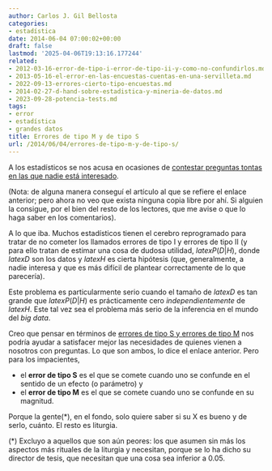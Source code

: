 ```yaml
---
author: Carlos J. Gil Bellosta
categories:
- estadística
date: 2014-06-04 07:00:02+00:00
draft: false
lastmod: '2025-04-06T19:13:16.177244'
related:
- 2012-03-16-error-de-tipo-i-error-de-tipo-ii-y-como-no-confundirlos.md
- 2013-05-16-el-error-en-las-encuestas-cuentas-en-una-servilleta.md
- 2022-09-13-errores-cierto-tipo-encuestas.md
- 2014-02-27-d-hand-sobre-estadistica-y-mineria-de-datos.md
- 2023-09-28-potencia-tests.md
tags:
- error
- estadística
- grandes datos
title: Errores de tipo M y de tipo S
url: /2014/06/04/errores-de-tipo-m-y-de-tipo-s/
---
```


A los estadísticos se nos acusa en ocasiones de [contestar preguntas tontas en las que nadie está interesado](http://wmbriggs.com/blog/?p=5222).

(Nota: de alguna manera conseguí el artículo al que se refiere el enlace anterior; pero ahora no veo que exista ninguna copia libre por ahí. Si alguien la consigue, por el bien del resto de los lectores, que me avise o que lo haga saber en los comentarios).

A lo que iba. Muchos estadísticos tienen el cerebro reprogramado para tratar de no cometer los llamados errores de tipo I y errores de tipo II (y para ello tratan de estimar una cosa de dudosa utilidad, $latex P(D|H)$, donde $latex D$ son los datos y $latex H$ es cierta hipótesis (que, generalmente, a nadie interesa y que es más difícil de plantear correctamente de lo que parecería).

Este problema es particularmente serio cuando el tamaño de $latex D$ es tan grande que $latex P(D|H)$ es prácticamente cero _independientemente_ de $latex H$. Este tal vez sea el problema más serio de la inferencia en el mundo del _big data_.

Creo que pensar en términos de [errores de tipo S y errores de tipo M](http://andrewgelman.com/2004/12/29/type_1_type_2_t/) nos podría ayudar a satisfacer mejor las necesidades de quienes vienen a nosotros con preguntas. Lo que son ambos, lo dice el enlace anterior. Pero para los impacientes,

* el **error de tipo S** es el que se comete cuando uno se confunde en el sentido de un efecto (o parámetro) y
* el **error de tipo M** es el que se comete cuando uno se confunde en su magnitud.

Porque la gente(*), en el fondo, solo quiere saber si su X es bueno y de serlo, cuánto. El resto es liturgia.

(*) Excluyo a aquellos que son aún peores: los que asumen sin más los aspectos más rituales de la liturgia y necesitan, porque se lo ha dicho su director de tesis, que necesitan que una cosa sea inferior a 0.05.